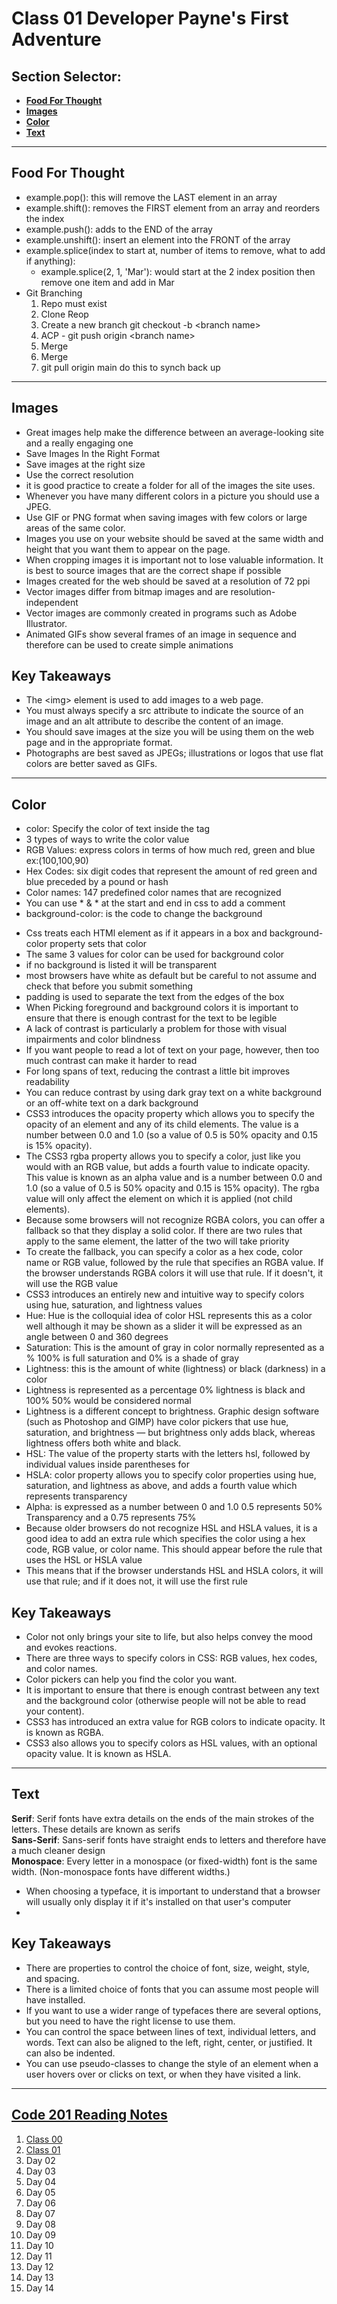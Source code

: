 # **Class 01 Developer Payne's First Adventure**

## **Section Selector**:
  - [**Food For Thought**](#food-for-thought)
  - [**Images**](#images)
  - [**Color**](#color)
  - [**Text**](#text)

---

## **Food For Thought**
- example.pop(\): this will remove the LAST element in an array 
- example.shift(\): removes the FIRST element from an array and reorders the index
- example.push(\): adds to the END of the array
- example.unshift(\): insert an element into the FRONT of the array
- example.splice(index to start at, number of items to remove, what to add if anything\):
  - example.splice(2, 1, 'Mar'\): would start at the 2 index position then remove one item and add in Mar
- Git Branching
  1. Repo must exist
  2. Clone Reop
  3. Create a new branch git checkout -b <branch name\>
  4. ACP - git push origin <branch name\>
  5. Merge
  6. Merge
  7. git pull origin main do this to synch back up 

---

## **Images**
- Great images help make the difference between an average-looking site and a really engaging one
- Save Images In the Right Format
- Save images at the right size
- Use the correct resolution
- it is good practice to create a folder for all of the images the site uses.
- Whenever you have many different
colors in a picture you should use a JPEG.
- Use GIF or PNG format when saving images with few colors or large areas of the same color.
- Images you use on your website should be saved at the same width and height that you want them to appear on the page.
- When cropping images it is important not to lose valuable information. It is best to source images that are the correct shape if possible
- Images created for the web should be saved at a resolution of 72 ppi
- Vector images differ from bitmap images and are resolution-independent
- Vector images are commonly created in programs such as Adobe Illustrator.
- Animated GIFs show several frames of an image in sequence and therefore can be used to create simple animations

## **Key Takeaways**
- The <img\> element is used to add images to a web page.
- You must always specify a src attribute to indicate the source of an image and an alt attribute to describe the content of an image.
- You should save images at the size you will be using them on the web page and in the appropriate format.
- Photographs are best saved as JPEGs; illustrations or logos that use flat colors are better saved as GIFs.

---

## **Color**
* color: Specify the color of text inside the tag
* 3 types of ways to write the color value
* RGB Values: express colors in terms of how much red, green and blue ex:(100,100,90)
* Hex Codes: six digit codes that represent the amount of red green and blue preceded by a pound or hash
* Color names: 147 predefined color names that are recognized
* You can use * & * at the start and end in css to add a comment 
* background-color: is the code to change the background
+ Css treats each HTMl element as if it appears in a box and background-color property sets that color
+ The same 3 values for color can be used for background color
+ if no background is listed it will be transparent 
+ most browsers have white as default but be careful to not assume and check that before you submit something
+ padding is used to separate the text from the edges of the box  
+ When Picking foreground and background colors it is important to ensure that there is enough contrast for the text to be legible
+ A lack of contrast is particularly a problem for those with visual impairments and color blindness
+ If you want people to read a lot of text on your page, however, then too much contrast can make it harder to read
+ For long spans of text, reducing the contrast a little bit improves readability
+ You can reduce contrast by using dark gray text on a white background or an off-white text on a dark background
+ CSS3 introduces the opacity property which allows you to specify the opacity of an element and any of its child elements. The value is a number between 0.0 and 1.0 (so a value of 0.5 is 50% opacity and 0.15 is 15% opacity).
+ The CSS3 rgba property allows you to specify a color, just like you would with an RGB value, but adds a fourth value to indicate opacity. This value is known as an alpha value and is a number between 0.0 and 1.0 (so a value of 0.5 is 50% opacity and 0.15 is 15% opacity). The rgba value will only affect the element on which it is applied (not child elements).
+ Because some browsers will not recognize RGBA colors, you can offer a fallback so that they display a solid color. If there are two rules that apply to the same element, the latter of the two will take priority  
+ To create the fallback, you can specify a color as a hex code, color name or RGB value, followed by the rule that specifies an RGBA value. If the browser understands RGBA colors it will use that rule. If it doesn't, it will use the RGB value  
+ CSS3 introduces an entirely new and intuitive way to specify colors using hue, saturation, and lightness values
+ Hue: Hue is the colloquial idea of color HSL represents this as a color well although it may be shown as a slider it will be expressed as an angle between 0 and 360 degrees
+ Saturation: This is the amount of gray in color normally represented as a % 100% is full saturation and 0% is a shade of gray
+ Lightness: this is the amount of white (lightness) or black (darkness) in a color
+ Lightness is represented as a percentage 0% lightness is black and 100%  50% would be considered normal 
+ Lightness is a different concept to brightness. Graphic design software (such as Photoshop and GIMP) have color pickers that use hue, saturation, and brightness — but brightness only adds black, whereas lightness offers both white and black.
+ HSL: The value of the property starts with the letters hsl, followed by individual values inside parentheses for
+ HSLA: color property allows you to specify color properties using hue, saturation, and lightness as above, and adds a fourth value which represents transparency 
+ Alpha: is expressed as a number between 0 and 1.0 0.5 represents 50% Transparency and a 0.75 represents 75%
+ Because older browsers do not recognize HSL and HSLA values, it is a good idea to add an extra rule which specifies the color using a hex code, RGB value, or color name. This should appear before the rule that uses the HSL or HSLA value
+ This means that if the browser understands HSL and HSLA colors, it will use that rule; and if it does not, it will use the first rule 

## **Key Takeaways**
- Color not only brings your site to life, but also helps convey the mood and evokes reactions.
- There are three ways to specify colors in CSS: RGB values, hex codes, and color names.
- Color pickers can help you find the color you want.
- It is important to ensure that there is enough contrast between any text and the background color (otherwise people will not be able to read your content).
- CSS3 has introduced an extra value for RGB colors to indicate opacity. It is known as RGBA.
- CSS3 also allows you to specify colors as HSL values, with an optional opacity value. It is known as HSLA.

---

## **Text**
**Serif**: Serif fonts have extra details on the ends of the main strokes of the letters. These details are known as serifs  
**Sans-Serif**: Sans-serif fonts have straight ends to letters and therefore have a much cleaner design  
**Monospace**: Every letter in a monospace (or fixed-width) font is the same width. (Non-monospace fonts have different widths.)
- When choosing a typeface, it is important to understand that a browser will usually only display it if it's installed on that user's computer 
- 



## **Key Takeaways**
- There are properties to control the choice of font, size, weight, style, and spacing.
- There is a limited choice of fonts that you can assume most people will have installed.
- If you want to use a wider range of typefaces there are several options, but you need to have the right license to use them.
- You can control the space between lines of text, individual letters, and words. Text can also be aligned to the left, right, center, or justified. It can also be indented.
- You can use pseudo-classes to change the style of an element when a user hovers over or clicks on text, or when they have visited a link.

---

## [**Code 201 Reading Notes**](/201/201homepage.md)
  1. [Class 00](/201/class-01.md)
  2. [Class 01](/201/class-02.md)
  3. Day 02
  4. Day 03
  5. Day 04
  6. Day 05
  7. Day 06
  8. Day 07
  9. Day 08
  10. Day 09
  11. Day 10
  12. Day 11
  13. Day 12
  14. Day 13
  15. Day 14
<!-- DrP E-Sign Up, Up, Down, Down, Left, Right, Left, Right, B, A, Start -->
